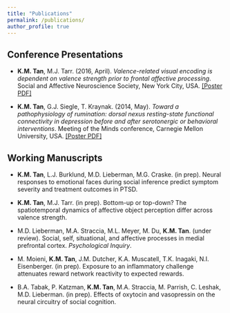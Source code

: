 ```yaml
---
title: "Publications"
permalink: /publications/
author_profile: true
---
```


## Conference Presentations

* **K.M. Tan**, M.J. Tarr. (2016, April). *Valence-related visual encoding is dependent on valence strength prior to frontal affective processing*. Social and Affective Neuroscience Society, New York City, USA. [[Poster PDF]](https://kevmtan.github.io/files/KevinTan_SANS2016_ObjectValence.pdf)

* **K.M. Tan**, G.J. Siegle, T. Kraynak. (2014, May). *Toward a pathophysiology of rumination: dorsal nexus resting-state functional connectivity in depression before and after serotonergic or behavioral interventions*. Meeting of the Minds conference, Carnegie Mellon University, USA. [[Poster PDF]](https://kevmtan.github.io/files/Kevin_DN_MeetingoftheMinds_Poster.pdf)

## Working Manuscripts

* **K.M. Tan**, L.J. Burklund, M.D. Lieberman, M.G. Craske. (in prep). Neural responses to emotional faces during social inference predict symptom severity and treatment outcomes in PTSD.

* **K.M. Tan**, M.J. Tarr. (in prep). Bottom-up or top-down? The spatiotemporal dynamics of affective object perception differ across valence strength.

* M.D. Lieberman, M.A. Straccia, M.L. Meyer, M. Du, **K.M. Tan**. (under review). Social, self, situational, and affective processes in medial prefrontal cortex. *Psychological Inquiry*.

* M. Moieni, **K.M. Tan**, J.M. Dutcher, K.A. Muscatell, T.K. Inagaki, N.I. Eisenberger. (in prep). Exposure to an inflammatory challenge attenuates reward network reactivity to expected rewards.

* B.A. Tabak, P. Katzman, **K.M. Tan**, M.A. Straccia, M. Parrish, C. Leshak, M.D. Lieberman. (in prep). Effects of oxytocin and vasopressin on the neural circuitry of social cognition.


<!-- {% if author.googlescholar %}
  You can also find my articles on <u><a href="{{author.googlescholar}}">my Google Scholar profile</a>.</u>
{% endif %}

{% include base_path %}

{% for post in site.publications reversed %}
  {% include archive-single.html %}
{% endfor %}
 -->